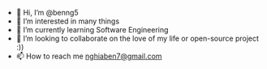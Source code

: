 - 👋 Hi, I’m @benng5
- 👀 I’m interested in many things
- 🌱 I’m currently learning Software Engineering
- 💞️ I’m looking to collaborate on the love of my life or open-source project :))
- 📫 How to reach me nghiaben7@gmail.com

<!---
benng5/benng5 is a ✨ special ✨ repository because its `README.md` (this file) appears on your GitHub profile.
You can click the Preview link to take a look at your changes.
--->
